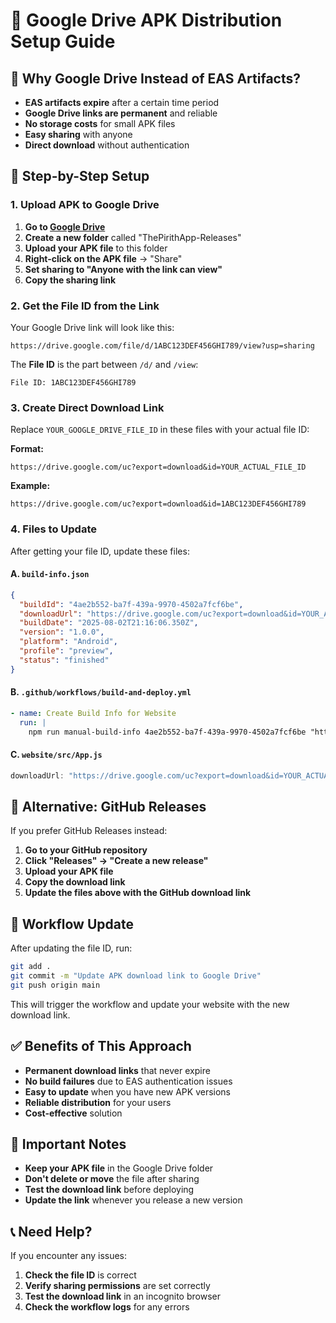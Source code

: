 # 🚀 Google Drive APK Distribution Setup Guide

## 📱 **Why Google Drive Instead of EAS Artifacts?**

- **EAS artifacts expire** after a certain time period
- **Google Drive links are permanent** and reliable
- **No storage costs** for small APK files
- **Easy sharing** with anyone
- **Direct download** without authentication

## 🔧 **Step-by-Step Setup**

### **1. Upload APK to Google Drive**

1. **Go to [Google Drive](https://drive.google.com)**
2. **Create a new folder** called "ThePirithApp-Releases"
3. **Upload your APK file** to this folder
4. **Right-click on the APK file** → "Share"
5. **Set sharing to "Anyone with the link can view"**
6. **Copy the sharing link**

### **2. Get the File ID from the Link**

Your Google Drive link will look like this:
```
https://drive.google.com/file/d/1ABC123DEF456GHI789/view?usp=sharing
```

The **File ID** is the part between `/d/` and `/view`:
```
File ID: 1ABC123DEF456GHI789
```

### **3. Create Direct Download Link**

Replace `YOUR_GOOGLE_DRIVE_FILE_ID` in these files with your actual file ID:

**Format:**
```
https://drive.google.com/uc?export=download&id=YOUR_ACTUAL_FILE_ID
```

**Example:**
```
https://drive.google.com/uc?export=download&id=1ABC123DEF456GHI789
```

### **4. Files to Update**

After getting your file ID, update these files:

#### **A. `build-info.json`**
```json
{
  "buildId": "4ae2b552-ba7f-439a-9970-4502a7fcf6be",
  "downloadUrl": "https://drive.google.com/uc?export=download&id=YOUR_ACTUAL_FILE_ID",
  "buildDate": "2025-08-02T21:16:06.350Z",
  "version": "1.0.0",
  "platform": "Android",
  "profile": "preview",
  "status": "finished"
}
```

#### **B. `.github/workflows/build-and-deploy.yml`**
```yaml
- name: Create Build Info for Website
  run: |
    npm run manual-build-info 4ae2b552-ba7f-439a-9970-4502a7fcf6be "https://drive.google.com/uc?export=download&id=YOUR_ACTUAL_FILE_ID"
```

#### **C. `website/src/App.js`**
```javascript
downloadUrl: "https://drive.google.com/uc?export=download&id=YOUR_ACTUAL_FILE_ID"
```

## 🎯 **Alternative: GitHub Releases**

If you prefer GitHub Releases instead:

1. **Go to your GitHub repository**
2. **Click "Releases" → "Create a new release"**
3. **Upload your APK file**
4. **Copy the download link**
5. **Update the files above with the GitHub download link**

## 🔄 **Workflow Update**

After updating the file ID, run:

```bash
git add .
git commit -m "Update APK download link to Google Drive"
git push origin main
```

This will trigger the workflow and update your website with the new download link.

## ✅ **Benefits of This Approach**

- **Permanent download links** that never expire
- **No build failures** due to EAS authentication issues
- **Easy to update** when you have new APK versions
- **Reliable distribution** for your users
- **Cost-effective** solution

## 🚨 **Important Notes**

- **Keep your APK file** in the Google Drive folder
- **Don't delete or move** the file after sharing
- **Test the download link** before deploying
- **Update the link** whenever you release a new version

## 📞 **Need Help?**

If you encounter any issues:
1. **Check the file ID** is correct
2. **Verify sharing permissions** are set correctly
3. **Test the download link** in an incognito browser
4. **Check the workflow logs** for any errors
